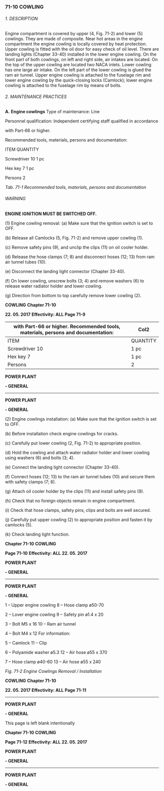 ### 71-10 COWLING

###### 1. DESCRIPTION
Engine compartment is covered by upper (4, Fig. 71-2) and lower (5) cowlings. They
are made of composite. Near hot areas in the engine compartment the engine
cowling is locally covered by heat protection. Upper cowling is fitted with the oil door
for easy check of oil level. There are landing lights (Chapter 33-40) installed in the
lower engine cowling.
On the front part of both cowlings, on left and right side, air intakes are located. On
the top of the upper cowling are located two NACA inlets. Lower cowling has one
large air intake. On the left part of the lower cowling is glued the ram air tunnel.
Upper engine cowling is attached to the fuselage rim and lower engine cowling by the
quick-closing locks (Camlock); lower engine cowling is attached to the fuselage rim
by means of bolts.

###### 2. MAINTENANCE PRACTICES

**A.** **Engine cowlings**
Type of maintenance: Line

Personnel qualification: Independent certifying staff qualified in accordance

with Part-66 or higher.

Recommended tools, materials, persons and documentation:

ITEM QUANTITY

Screwdriver 10 1 pc

Hex key 7 1 pc

Persons 2

_Tab. 71-1 Recommended tools, materials, persons and documentation_

###### WARNING

**ENGINE IGNITION MUST BE SWITCHED OFF.**

(1) Engine cowling removal:
(a) Make sure that the ignition switch is set to OFF.

(b) Release all Camlocks (5, Fig. 71-2) and remove upper cowling (1).

(c) Remove safety pins (9), and unclip the clips (11) on oil cooler holder.

(d) Release the hose clamps (7; 8) and disconnect hoses (12; 13) from
ram air tunnel tubes (10).

(e) Disconnect the landing light connector (Chapter 33-40).

(f) On lower cowling, unscrew bolts (3; 4) and remove washers (6) to
release water radiator holder and lower cowling.

(g) Direction from bottom to top carefully remove lower cowling (2).

**COWLING** **Chapter 71-10**

**22. 05. 2017** **Effectivity: ALL** **Page 71-9**

|with Part-66 or higher. Recommended tools, materials, persons and documentation:|Col2|
|---|---|
|ITEM|QUANTITY|
|Screwdriver 10|1 pc|
|Hex key 7|1 pc|
|Persons|2|


**POWER PLANT**

**- GENERAL**


-----

**POWER PLANT**

**- GENERAL**

(2) Engine cowlings installation:
(a) Make sure that the ignition switch is set to OFF.

(b) Before installation check engine cowlings for cracks.

(c) Carefully put lower cowling (2, Fig. 71-2) to appropriate position.

(d) Hold the cowling and attach water radiator holder and lower cowling
using washers (6) and bolts (3; 4).

(e) Connect the landing light connector (Chapter 33-40).

(f) Connect hoses (12; 13) to the ram air tunnel tubes (10) and secure
them with safety clamps (7; 8).

(g) Attach oil cooler holder by the clips (11) and install safety pins (9).

(h) Check that no foreign objects remain in engine compartment.

(i) Check that hose clamps, safety pins, clips and bolts are well
secured.

(j) Carefully put upper cowling (2) to appropriate position and fasten it
by camlocks (5).

(k) Check landing light function.

**Chapter 71-10** **COWLING**

**Page 71-10** **Effectivity: ALL** **22. 05. 2017**


**POWER PLANT**

**- GENERAL**


-----

**POWER PLANT**

**- GENERAL**

1 – Upper engine cowling 8 – Hose clamp ø50-70

2 – Lover engine cowling 9 – Safety pin ø1.4 x 20

3 – Bolt M5 x 16 10 – Ram air tunnel

4 – Bolt M4 x 12 For information:

5 – Camlock 11 – Clip

6 – Polyamide washer ø5.3 12 – Air hose ø55 x 370

7 – Hose clamp ø40-60 13 – Air hose ø55 x 240

_Fig. 71-2 Engine Cowlings Removal / Installation_

**COWLING** **Chapter 71-10**

**22. 05. 2017** **Effectivity: ALL** **Page 71-11**


-----

**POWER PLANT**

**- GENERAL**

This page is left blank intentionally

**Chapter 71-10** **COWLING**

**Page 71-12** **Effectivity: ALL** **22. 05. 2017**


**POWER PLANT**

**- GENERAL**


-----

**POWER PLANT**

**- GENERAL**

